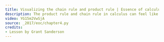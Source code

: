 ```yaml
---
title: Visualizing the chain rule and product rule | Essence of calculus, chapter 4
description: The product rule and chain rule in calculus can feel like they were pulled out of thin air, but is there an intuitive way to think about them?
video: YG15m2VwSjA
source: _2017/eoc/chapter4.py
credits:
- Lesson by Grant Sanderson
---
```

